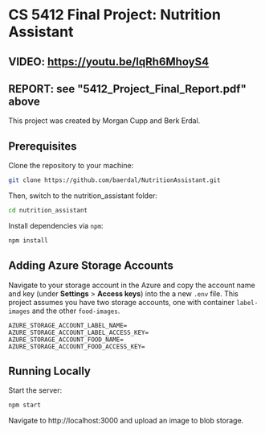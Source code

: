 # CS 5412 Final Project: Nutrition Assistant

## VIDEO: https://youtu.be/lqRh6MhoyS4
## REPORT: see "5412_Project_Final_Report.pdf" above

This project was created by Morgan Cupp and Berk Erdal.

## Prerequisites
Clone the repository to your machine:
```bash
git clone https://github.com/baerdal/NutritionAssistant.git
```

Then, switch to the nutrition_assistant folder:

```bash
cd nutrition_assistant
```

Install dependencies via `npm`:

```bash
npm install
```

## Adding Azure Storage Accounts
Navigate to your storage account in the Azure and copy the account name and key (under **Settings** > **Access keys**) into the a new `.env` file. This project assumes you have two storage accounts, one with container `label-images` and the other `food-images`.
```
AZURE_STORAGE_ACCOUNT_LABEL_NAME=
AZURE_STORAGE_ACCOUNT_LABEL_ACCESS_KEY=
AZURE_STORAGE_ACCOUNT_FOOD_NAME=
AZURE_STORAGE_ACCOUNT_FOOD_ACCESS_KEY=
```

## Running Locally
Start the server:

```bash
npm start
```

Navigate to http://localhost:3000 and upload an image to blob storage.

